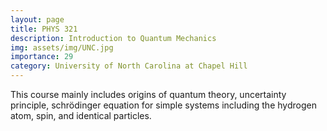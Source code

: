 ```yaml
---
layout: page
title: PHYS 321
description: Introduction to Quantum Mechanics
img: assets/img/UNC.jpg
importance: 29
category: University of North Carolina at Chapel Hill
---
```


This course mainly includes origins of quantum theory, uncertainty principle, schrödinger equation for simple systems including the hydrogen atom, spin, and identical particles.